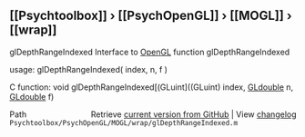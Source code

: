 ## [[Psychtoolbox]] &#8250; [[PsychOpenGL]] &#8250; [[MOGL]] &#8250; [[wrap]]

glDepthRangeIndexed  Interface to [OpenGL](OpenGL) function glDepthRangeIndexed  
  
usage:  glDepthRangeIndexed( index, n, f )  
  
C function:  void glDepthRangeIndexed[(GLuint]((GLuint) index, [GLdouble](GLdouble) n, [GLdouble](GLdouble) f)  




<div class="code_header" style="text-align:right;">
  <span style="float:left;">Path&nbsp;&nbsp;</span> <span class="counter">Retrieve <a href=
  "https://raw.github.com/Psychtoolbox-3/Psychtoolbox-3/beta/Psychtoolbox/PsychOpenGL/MOGL/wrap/glDepthRangeIndexed.m">current version from GitHub</a> | View <a href=
  "https://github.com/Psychtoolbox-3/Psychtoolbox-3/commits/beta/Psychtoolbox/PsychOpenGL/MOGL/wrap/glDepthRangeIndexed.m">changelog</a></span>
</div>
<div class="code">
  <code>Psychtoolbox/PsychOpenGL/MOGL/wrap/glDepthRangeIndexed.m</code>
</div>


